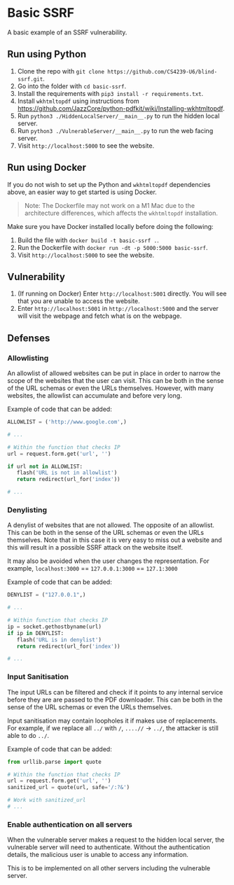 # Basic SSRF

A basic example of an SSRF vulnerability.

## Run using Python

1. Clone the repo with `git clone https://github.com/CS4239-U6/blind-ssrf.git`.
1. Go into the folder with `cd basic-ssrf`.
1. Install the requirements with `pip3 install -r requirements.txt`.
1. Install `wkhtmltopdf` using instructions from <https://github.com/JazzCore/python-pdfkit/wiki/Installing-wkhtmltopdf>.
1. Run `python3 ./HiddenLocalServer/__main__.py` to run the hidden local server.
1. Run `python3 ./VulnerableServer/__main__.py` to run the web facing server.
1. Visit `http://localhost:5000` to see the website.

## Run using Docker

If you do not wish to set up the Python and `wkhtmltopdf` dependencies above, an easier way to get started is using Docker.

> Note: The Dockerfile may not work on a M1 Mac due to the architecture differences, which affects the `wkhtmltopdf` installation.

Make sure you have Docker installed locally before doing the following:

1. Build the file with `docker build -t basic-ssrf .`.
1. Run the Dockerfile with `docker run -dt -p 5000:5000 basic-ssrf`.
1. Visit `http://localhost:5000` to see the website.

## Vulnerability

1. (If running on Docker) Enter `http://localhost:5001` directly. You will see that you are unable to access the website.
1. Enter `http://localhost:5001` in `http://localhost:5000` and the server will visit the webpage and fetch what is on the webpage.

## Defenses

### Allowlisting

An allowlist of allowed websites can be put in place in order to narrow the scope of the websites that the user can visit.
This can be both in the sense of the URL schemas or even the URLs themselves.
However, with many websites, the allowlist can accumulate and before very long.

Example of code that can be added:

```python
ALLOWLIST = ('http://www.google.com',)

# ...

# Within the function that checks IP
url = request.form.get('url', '')

if url not in ALLOWLIST:
   flash('URL is not in allowlist')
   return redirect(url_for('index'))

# ...
```

### Denylisting

A denylist of websites that are not allowed. The opposite of an allowlist.
This can be both in the sense of the URL schemas or even the URLs themselves.
Note that in this case it is very easy to miss out a website and this will result in a possible SSRF attack on the website itself.

It may also be avoided when the user changes the representation.
For example, `localhost:3000` == `127.0.0.1:3000` == `127.1:3000`

Example of code that can be added:

```python
DENYLIST = ("127.0.0.1",)

# ...

# Within function that checks IP
ip = socket.gethostbyname(url)
if ip in DENYLIST:
   flash('URL is in denylist')
   return redirect(url_for('index'))

# ...
```

### Input Sanitisation

The input URLs can be filtered and check if it points to any internal service before they are are passed to the PDF downloader.
This can be both in the sense of the URL schemas or even the URLs themselves.

Input sanitisation may contain loopholes it if makes use of replacements.
For example, if we replace all `../` with `/`, `....//` -> `../`, the attacker is still able to do `../`.

Example of code that can be added:

```python
from urllib.parse import quote

# Within the function that checks IP
url = request.form.get('url', '')
sanitized_url = quote(url, safe='/:?&')

# Work with sanitized_url
# ...
```

### Enable authentication on all servers

When the vulnerable server makes a request to the hidden local server, the vulnerable server will need to authenticate.
Without the authentication details, the malicious user is unable to access any information.

This is to be implemented on all other servers including the vulnerable server.
